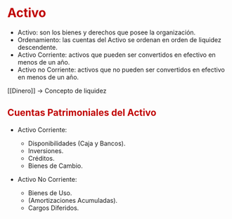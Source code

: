 # <span style="color:#c00000">Activo</span>

- Activo: son los bienes y derechos que posee la organización.
- Ordenamiento: las cuentas del Activo se ordenan en orden de liquidez descendente.
- Activo Corriente: activos que pueden ser convertidos en efectivo en menos de un año.
- Activo no Corriente: activos que no pueden ser convertidos en efectivo en menos de un año.

[[Dinero]] -> Concepto de liquidez


## <span style="color:#c00000">Cuentas Patrimoniales del Activo</span>
- Activo Corriente:
	- Disponibilidades (Caja y Bancos).
	- Inversiones.
	- Créditos.
	- Bienes de Cambio.

- Activo No Corriente:
	- Bienes de Uso.
	- (Amortizaciones Acumuladas).
	- Cargos Diferidos.